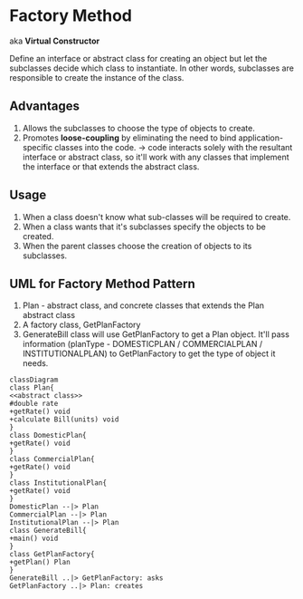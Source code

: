 # Factory Method <!-- aka Virtual Constructor -->
aka __Virtual Constructor__
<!-- https://www.javatpoint.com/factory-method-design-pattern -->
Define an interface or abstract class for creating an object but let the subclasses decide which class to instantiate. In other words, subclasses  are responsible to create the instance of the class.

## Advantages
1. Allows the subclasses to choose the type of objects to create.
2. Promotes __loose-coupling__ by eliminating the need to bind application-specific classes into the code. -> code interacts solely with the resultant interface or abstract class, so it'll work with any classes that implement the interface or that extends the abstract class.

## Usage
1. When a class doesn't know what sub-classes will be required to create.
2. When a class wants that it's subclasses specify the objects to be created.
3. When the parent classes choose the creation of objects to its subclasses.

## UML for Factory Method Pattern
1. Plan - abstract class, and concrete classes that extends the Plan abstract class
2. A factory class, GetPlanFactory
3. GenerateBill class will use GetPlanFactory to get a Plan object. It'll pass information (planType - DOMESTICPLAN / COMMERCIALPLAN / INSTITUTIONALPLAN) to GetPlanFactory to get the type of object it needs.

```mermaid
classDiagram
class Plan{
<<abstract class>>
#double rate
+getRate() void
+calculate Bill(units) void
}
class DomesticPlan{
+getRate() void
}
class CommercialPlan{
+getRate() void
}
class InstitutionalPlan{
+getRate() void
}
DomesticPlan --|> Plan
CommercialPlan --|> Plan
InstitutionalPlan --|> Plan
class GenerateBill{
+main() void
}
class GetPlanFactory{
+getPlan() Plan
}
GenerateBill ..|> GetPlanFactory: asks
GetPlanFactory ..|> Plan: creates
```
